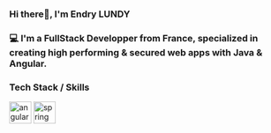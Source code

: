 ### Hi there👋, I'm Endry LUNDY
### 💻 I'm a FullStack Developper from France, specialized in creating high performing & secured web apps with Java & Angular.


### Tech Stack / Skills
<p align="left">  
  <img src="https://angular.io/assets/images/logos/angular/angular.svg" alt="angular" width="40" height="40"/> 
  
  <img src="https://www.vectorlogo.zone/logos/springio/springio-icon.svg" alt="spring" width="40" height="40"/>
</p>
